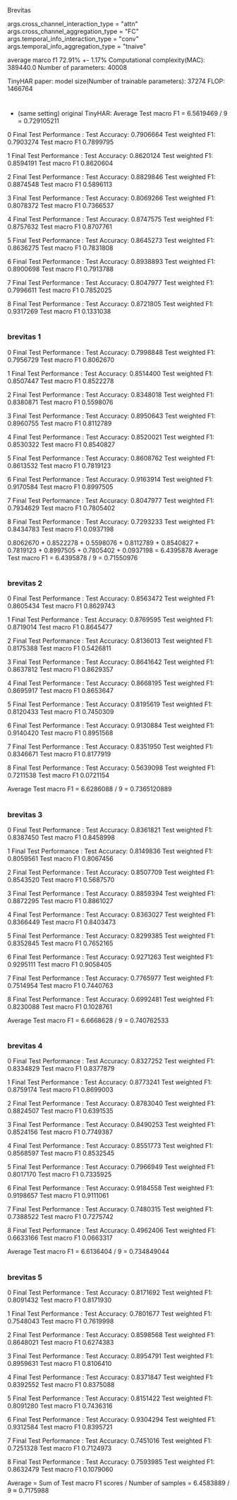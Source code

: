﻿
Brevitas

args.cross_channel_interaction_type = "attn"
args.cross_channel_aggregation_type = "FC"
args.temporal_info_interaction_type = "conv"
args.temporal_info_aggregation_type = "tnaive"

average marco f1 72.91% +- 1.17%
Computational complexity(MAC):       389440.0
Number of parameters:           40008 

TinyHAR paper:
model size(Number of trainable parameters): 37274
FLOP: 1466764
#
- (same setting) original TinyHAR:  Average Test macro F1 = 6.5619469 / 9 = 0.729105211

0 Final Test Performance : Test Accuracy: 0.7906664  Test weighted F1: 0.7903274  Test macro F1 0.7899795 

1 Final Test Performance : Test Accuracy: 0.8620124  Test weighted F1: 0.8594191  Test macro F1 0.8620604

2 Final Test Performance : Test Accuracy: 0.8829846  Test weighted F1: 0.8874548  Test macro F1 0.5896113 

3 Final Test Performance : Test Accuracy: 0.8069266  Test weighted F1: 0.8078372  Test macro F1 0.7366537 

4 Final Test Performance : Test Accuracy: 0.8747575  Test weighted F1: 0.8757632  Test macro F1 0.8707761 

5 Final Test Performance : Test Accuracy: 0.8645273  Test weighted F1: 0.8636275  Test macro F1 0.7831808 

6 Final Test Performance : Test Accuracy: 0.8938893  Test weighted F1: 0.8900698  Test macro F1 0.7913788 

7 Final Test Performance : Test Accuracy: 0.8047977  Test weighted F1: 0.7996611  Test macro F1 0.7852025 

8 Final Test Performance : Test Accuracy: 0.8721805  Test weighted F1: 0.9317269  Test macro F1 0.1331038
# 
### brevitas 1
0 Final Test Performance : Test Accuracy: 0.7998848  Test weighted F1: 0.7956729  Test macro F1 0.8062670 

1 Final Test Performance : Test Accuracy: 0.8514400  Test weighted F1: 0.8507447  Test macro F1 0.8522278 

2 Final Test Performance : Test Accuracy: 0.8348018  Test weighted F1: 0.8380871  Test macro F1 0.5598076 

3 Final Test Performance : Test Accuracy: 0.8950643  Test weighted F1: 0.8960755  Test macro F1 0.8112789 

4 Final Test Performance : Test Accuracy: 0.8520021  Test weighted F1: 0.8530322  Test macro F1 0.8540827

5 Final Test Performance : Test Accuracy: 0.8608762  Test weighted F1: 0.8613532  Test macro F1 0.7819123 

6 Final Test Performance : Test Accuracy: 0.9163914  Test weighted F1: 0.9170584  Test macro F1 0.8997505 

7 Final Test Performance : Test Accuracy: 0.8047977  Test weighted F1: 0.7934629  Test macro F1 0.7805402

8 Final Test Performance : Test Accuracy: 0.7293233  Test weighted F1: 0.8434783  Test macro F1 0.0937198 

0.8062670 + 0.8522278 + 0.5598076 + 0.8112789 + 0.8540827 + 0.7819123 + 0.8997505 + 0.7805402 + 0.0937198 = 6.4395878
Average Test macro F1 = 6.4395878 / 9 = 0.71550976
#
### brevitas 2
0 Final Test Performance : Test Accuracy: 0.8563472  Test weighted F1: 0.8605434  Test macro F1 0.8629743 

1 Final Test Performance : Test Accuracy: 0.8769595  Test weighted F1: 0.8719014  Test macro F1 0.8645477 

2 Final Test Performance : Test Accuracy: 0.8136013  Test weighted F1: 0.8175388  Test macro F1 0.5426811 

3 Final Test Performance : Test Accuracy: 0.8641642  Test weighted F1: 0.8637812  Test macro F1 0.8629357 

4 Final Test Performance : Test Accuracy: 0.8668195  Test weighted F1: 0.8695917  Test macro F1 0.8653647 

5 Final Test Performance : Test Accuracy: 0.8195619  Test weighted F1: 0.8120433  Test macro F1 0.7450309 

6 Final Test Performance : Test Accuracy: 0.9130884  Test weighted F1: 0.9140420  Test macro F1 0.8951568 

7 Final Test Performance : Test Accuracy: 0.8351950  Test weighted F1: 0.8346671  Test macro F1 0.8177919 

8 Final Test Performance : Test Accuracy: 0.5639098  Test weighted F1: 0.7211538  Test macro F1 0.0721154 

Average Test macro F1 = 6.6286088 / 9 = 0.7365120889
#
### brevitas 3
0 Final Test Performance : Test Accuracy: 0.8361821  Test weighted F1: 0.8387450  Test macro F1 0.8458998

1 Final Test Performance : Test Accuracy: 0.8149836  Test weighted F1: 0.8059561  Test macro F1 0.8067456 

2 Final Test Performance : Test Accuracy: 0.8507709  Test weighted F1: 0.8543520  Test macro F1 0.5687570 

3 Final Test Performance : Test Accuracy: 0.8859394  Test weighted F1: 0.8872295  Test macro F1 0.8861027 

4 Final Test Performance : Test Accuracy: 0.8363027  Test weighted F1: 0.8366449  Test macro F1 0.8403473 

5 Final Test Performance : Test Accuracy: 0.8299385  Test weighted F1: 0.8352845  Test macro F1 0.7652165 
 
6 Final Test Performance : Test Accuracy: 0.9271263  Test weighted F1: 0.9295111  Test macro F1 0.9058405 

7 Final Test Performance : Test Accuracy: 0.7765977  Test weighted F1: 0.7514954  Test macro F1 0.7440763 

8 Final Test Performance : Test Accuracy: 0.6992481  Test weighted F1: 0.8230088  Test macro F1 0.1028761 

Average Test macro F1 = 6.6668628 / 9 = 0.740762533
#
### brevitas 4
0 Final Test Performance : Test Accuracy: 0.8327252  Test weighted F1: 0.8334829  Test macro F1 0.8377879 

1 Final Test Performance : Test Accuracy: 0.8773241  Test weighted F1: 0.8759174  Test macro F1 0.8699003 

2 Final Test Performance : Test Accuracy: 0.8783040  Test weighted F1: 0.8824507  Test macro F1 0.6391535 

3 Final Test Performance : Test Accuracy: 0.8490253  Test weighted F1: 0.8524156  Test macro F1 0.7749387 

4 Final Test Performance : Test Accuracy: 0.8551773  Test weighted F1: 0.8568597  Test macro F1 0.8532545 

5 Final Test Performance : Test Accuracy: 0.7966949  Test weighted F1: 0.8017170  Test macro F1 0.7335925

6 Final Test Performance : Test Accuracy: 0.9184558  Test weighted F1: 0.9198657  Test macro F1 0.9111061 

7 Final Test Performance : Test Accuracy: 0.7480315  Test weighted F1: 0.7388522  Test macro F1 0.7275742 

8 Final Test Performance : Test Accuracy: 0.4962406  Test weighted F1: 0.6633166  Test macro F1 0.0663317

Average Test macro F1 = 6.6136404 / 9 = 0.734849044
#
### brevitas 5

0 Final Test Performance : Test Accuracy: 0.8171692  Test weighted F1: 0.8091432  Test macro F1 0.8171930 

1 Final Test Performance : Test Accuracy: 0.7801677  Test weighted F1: 0.7548043  Test macro F1 0.7619998 

2 Final Test Performance : Test Accuracy: 0.8598568  Test weighted F1: 0.8648021  Test macro F1 0.6274383 

3 Final Test Performance : Test Accuracy: 0.8954791  Test weighted F1: 0.8959631  Test macro F1 0.8106410 

4 Final Test Performance : Test Accuracy: 0.8371847  Test weighted F1: 0.8392552  Test macro F1 0.8375088

5 Final Test Performance : Test Accuracy: 0.8151422  Test weighted F1: 0.8091280  Test macro F1 0.7436316 

6 Final Test Performance : Test Accuracy: 0.9304294  Test weighted F1: 0.9312584  Test macro F1 0.8395721 

7 Final Test Performance : Test Accuracy: 0.7451016  Test weighted F1: 0.7251328  Test macro F1 0.7124973 

8 Final Test Performance : Test Accuracy: 0.7593985  Test weighted F1: 0.8632479  Test macro F1 0.1079060 


Average = Sum of Test macro F1 scores / Number of samples = 6.4583889 / 9 ≈ 0.7175988
